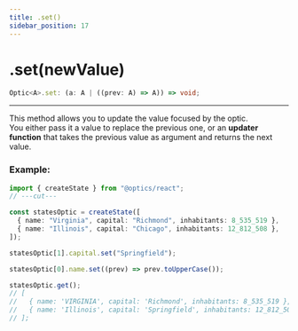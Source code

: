 ```yaml
---
title: .set()
sidebar_position: 17
---
```


# .set(newValue)

```ts
Optic<A>.set: (a: A | ((prev: A) => A)) => void;
```

---

This method allows you to update the value focused by the optic.  
You either pass it a value to replace the previous one, or an **updater function** that takes the previous value as argument and returns the next value.

### Example:

```ts twoslash
import { createState } from "@optics/react";
// ---cut---

const statesOptic = createState([
  { name: "Virginia", capital: "Richmond", inhabitants: 8_535_519 },
  { name: "Illinois", capital: "Chicago", inhabitants: 12_812_508 },
]);

statesOptic[1].capital.set("Springfield");

statesOptic[0].name.set((prev) => prev.toUpperCase());

statesOptic.get();
// [
//   { name: 'VIRGINIA', capital: 'Richmond', inhabitants: 8_535_519 },
//   { name: 'Illinois', capital: 'Springfield', inhabitants: 12_812_508 }
// ];
```
